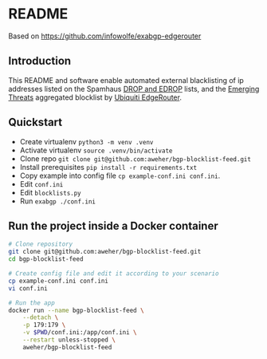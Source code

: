 # README

Based on https://github.com/infowolfe/exabgp-edgerouter

## Introduction

This README and software enable automated external blacklisting of ip addresses listed on the Spamhaus [DROP and EDROP](https://www.spamhaus.org/drop/) lists, and the [Emerging Threats](http://www.emergingthreats.net) aggregated blocklist by [Ubiquiti EdgeRouter](https://www.ubnt.com/products/#broadband/routing).

## Quickstart

* Create virtualenv `python3 -m venv .venv`
* Activate virtualenv `source .venv/bin/activate`
* Clone repo `git clone git@github.com:aweher/bgp-blocklist-feed.git`
* Install prerequisites `pip install -r requirements.txt`
* Copy example into config file `cp example-conf.ini conf.ini`.
* Edit `conf.ini`
* Edit `blocklists.py`
* Run `exabgp ./conf.ini`

## Run the project inside a Docker container

```bash
# Clone repository
git clone git@github.com:aweher/bgp-blocklist-feed.git
cd bgp-blocklist-feed

# Create config file and edit it according to your scenario
cp example-conf.ini conf.ini
vi conf.ini

# Run the app
docker run --name bgp-blocklist-feed \
    --detach \
    -p 179:179 \
    -v $PWD/conf.ini:/app/conf.ini \
    --restart unless-stopped \
    aweher/bgp-blocklist-feed
```
